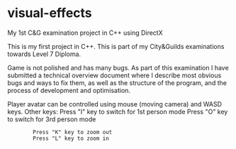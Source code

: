# visual-effects
My 1st C&amp;G examination project in C++ using DirectX


This is my first project in C++. This is part of my City&Guilds examinations towards Level 7 Diploma.

 Game is not polished and has many bugs. As part of this examination I have submitted a technical overview document where I describe
 most obvious bugs and ways to fix them, as well as the structure of the program, and the process of development and optimisation. 
 
 Player avatar can be controlled using mouse (moving camera) and WASD keys. 
 Other keys:
          Press "I" key to switch for 1st person mode
	        Press "O" key to switch for 3rd person mode

	        Press "K" key to zoom out
	        Press "L" key to zoom in
